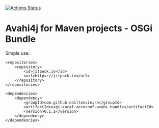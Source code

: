 [![Actions Status](https://github.com/nailtonvieira/osgi-karaf-zeroconf-avahi-bundle/workflows/JavaCI/badge.svg)](https://github.com/nailtonvieira/osgi-karaf-zeroconf-avahi-bundle/actions)

# Avahi4j for Maven projects - OSGi Bundle

Simple use:

    <repositories>
        <repository>
            <id>jitpack.io</id>
            <url>https://jitpack.io</url>
        </repository>
    </repositories>

    <dependencies>
        <dependency>
            <groupId>com.github.nailtonvieira</groupId>
            <artifactId>osgi-karaf-zeroconf-avahi-bundle</artifactId>
            <version>0.1.1</version>
        </dependency>
    </dependencies>
